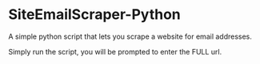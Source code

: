 # SiteEmailScraper-Python

A simple python script that lets you scrape a website for email addresses.

Simply run the script, you will be prompted to enter the FULL url.
